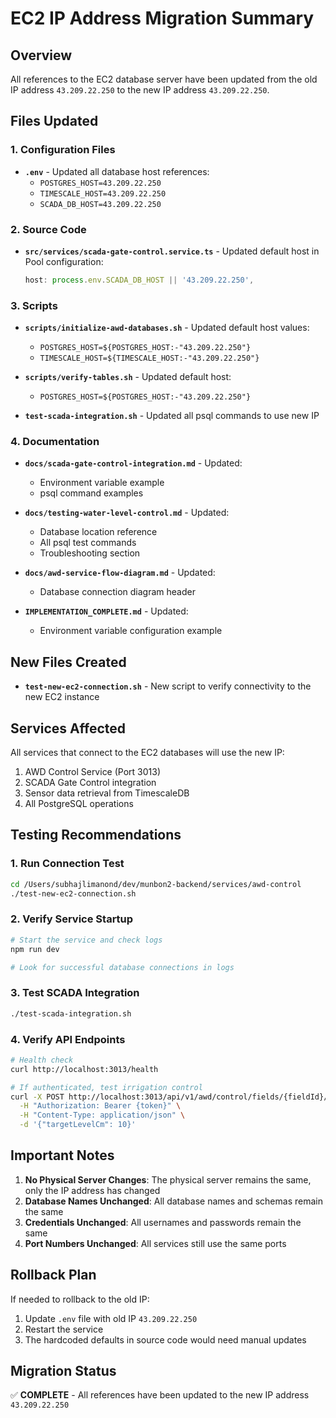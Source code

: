 # EC2 IP Address Migration Summary

## Overview
All references to the EC2 database server have been updated from the old IP address `43.209.22.250` to the new IP address `43.209.22.250`.

## Files Updated

### 1. Configuration Files
- **`.env`** - Updated all database host references:
  - `POSTGRES_HOST=43.209.22.250`
  - `TIMESCALE_HOST=43.209.22.250`
  - `SCADA_DB_HOST=43.209.22.250`

### 2. Source Code
- **`src/services/scada-gate-control.service.ts`** - Updated default host in Pool configuration:
  ```typescript
  host: process.env.SCADA_DB_HOST || '43.209.22.250',
  ```

### 3. Scripts
- **`scripts/initialize-awd-databases.sh`** - Updated default host values:
  - `POSTGRES_HOST=${POSTGRES_HOST:-"43.209.22.250"}`
  - `TIMESCALE_HOST=${TIMESCALE_HOST:-"43.209.22.250"}`

- **`scripts/verify-tables.sh`** - Updated default host:
  - `POSTGRES_HOST=${POSTGRES_HOST:-"43.209.22.250"}`

- **`test-scada-integration.sh`** - Updated all psql commands to use new IP

### 4. Documentation
- **`docs/scada-gate-control-integration.md`** - Updated:
  - Environment variable example
  - psql command examples

- **`docs/testing-water-level-control.md`** - Updated:
  - Database location reference
  - All psql test commands
  - Troubleshooting section

- **`docs/awd-service-flow-diagram.md`** - Updated:
  - Database connection diagram header

- **`IMPLEMENTATION_COMPLETE.md`** - Updated:
  - Environment variable configuration example

## New Files Created
- **`test-new-ec2-connection.sh`** - New script to verify connectivity to the new EC2 instance

## Services Affected
All services that connect to the EC2 databases will use the new IP:
1. AWD Control Service (Port 3013)
2. SCADA Gate Control integration
3. Sensor data retrieval from TimescaleDB
4. All PostgreSQL operations

## Testing Recommendations

### 1. Run Connection Test
```bash
cd /Users/subhajlimanond/dev/munbon2-backend/services/awd-control
./test-new-ec2-connection.sh
```

### 2. Verify Service Startup
```bash
# Start the service and check logs
npm run dev

# Look for successful database connections in logs
```

### 3. Test SCADA Integration
```bash
./test-scada-integration.sh
```

### 4. Verify API Endpoints
```bash
# Health check
curl http://localhost:3013/health

# If authenticated, test irrigation control
curl -X POST http://localhost:3013/api/v1/awd/control/fields/{fieldId}/irrigation/start \
  -H "Authorization: Bearer {token}" \
  -H "Content-Type: application/json" \
  -d '{"targetLevelCm": 10}'
```

## Important Notes

1. **No Physical Server Changes**: The physical server remains the same, only the IP address has changed
2. **Database Names Unchanged**: All database names and schemas remain the same
3. **Credentials Unchanged**: All usernames and passwords remain the same
4. **Port Numbers Unchanged**: All services still use the same ports

## Rollback Plan
If needed to rollback to the old IP:
1. Update `.env` file with old IP `43.209.22.250`
2. Restart the service
3. The hardcoded defaults in source code would need manual updates

## Migration Status
✅ **COMPLETE** - All references have been updated to the new IP address `43.209.22.250`